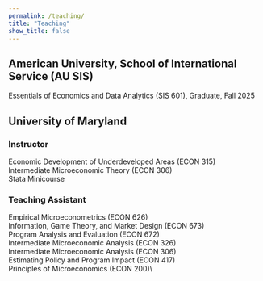 ```yaml
---
permalink: /teaching/
title: "Teaching"
show_title: false
---
```


## American University, School of International Service (AU SIS)

Essentials of Economics and Data Analytics (SIS 601), Graduate, Fall 2025

## University of Maryland

### Instructor

Economic Development of Underdeveloped Areas (ECON 315)\
Intermediate Microeconomic Theory (ECON 306)\
Stata Minicourse

### Teaching Assistant

Empirical Microeconometrics (ECON 626)\
Information, Game Theory, and Market Design (ECON 673)\
Program Analysis and Evaluation (ECON 672)\
Intermediate Microeconomic Analysis (ECON 326)\
Intermediate Microeconomic Analysis (ECON 306)\
Estimating Policy and Program Impact (ECON 417)\
Principles of Microeconomics (ECON 200)\

